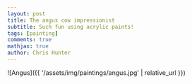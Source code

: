 ```yaml
---
layout: post
title: The angus cow impressionist
subtitle: Such fun using acrylic paints!
tags: [painting]
comments: true
mathjax: true
author: Chris Hunter
---
```



![Angus]({{ '/assets/img/paintings/angus.jpg' | relative_url }})
